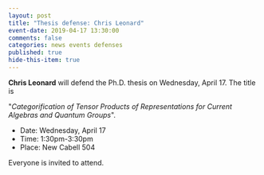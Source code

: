```yaml
---
layout: post
title: "Thesis defense: Chris Leonard"
event-date: 2019-04-17 13:30:00
comments: false
categories: news events defenses
published: true
hide-this-item: true
---
```


**Chris Leonard** will defend the Ph.D. thesis on Wednesday, April 17. 
The title is

"_Categorification of Tensor Products of Representations for Current Algebras and Quantum Groups_".

- Date: Wednesday, April 17
- Time: 1:30pm-3:30pm
- Place: New Cabell 504

Everyone is invited to attend.
